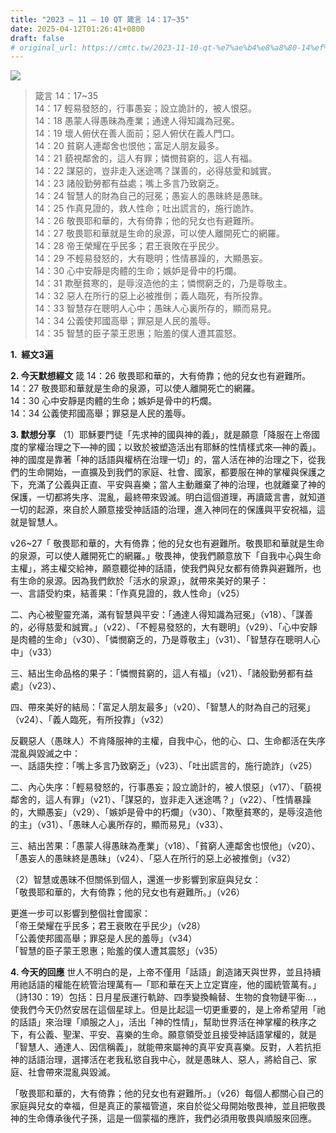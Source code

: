 ```yaml
---
title: "2023 – 11 – 10 QT 箴言 14：17~35"
date: 2025-04-12T01:26:41+0800
draft: false
# original_url: https://cmtc.tw/2023-11-10-qt-%e7%ae%b4%e8%a8%80-14%ef%bc%9a1735
---
```


![](/images/qt.jpg)
> 箴言 14：17\~35  
> 14：17 輕易發怒的，行事愚妄；設立詭計的，被人恨惡。  
> 14：18 愚蒙人得愚昧為產業；通達人得知識為冠冕。  
> 14：19 壞人俯伏在善人面前；惡人俯伏在義人門口。  
> 14：20 貧窮人連鄰舍也恨他；富足人朋友最多。  
> 14：21 藐視鄰舍的，這人有罪；憐憫貧窮的，這人有福。  
> 14：22 謀惡的，豈非走入迷途嗎？謀善的，必得慈愛和誠實。  
> 14：23 諸般勤勞都有益處；嘴上多言乃致窮乏。  
> 14：24 智慧人的財為自己的冠冕；愚妄人的愚昧終是愚昧。  
> 14：25 作真見證的，救人性命；吐出謊言的，施行詭詐。  
> 14：26 敬畏耶和華的，大有倚靠；他的兒女也有避難所。  
> 14：27 敬畏耶和華就是生命的泉源，可以使人離開死亡的網羅。  
> 14：28 帝王榮耀在乎民多；君王衰敗在乎民少。  
> 14：29 不輕易發怒的，大有聰明；性情暴躁的，大顯愚妄。  
> 14：30 心中安靜是肉體的生命；嫉妒是骨中的朽爛。  
> 14：31 欺壓貧寒的，是辱沒造他的主；憐憫窮乏的，乃是尊敬主。  
> 14：32 惡人在所行的惡上必被推倒；義人臨死，有所投靠。  
> 14：33 智慧存在聰明人心中；愚昧人心裏所存的，顯而易見。  
> 14：34 公義使邦國高舉；罪惡是人民的羞辱。  
> 14：35 智慧的臣子蒙王恩惠；貽羞的僕人遭其震怒。

**1.  經文3遍**

**2. 今天默想經文**
箴 14：26 敬畏耶和華的，大有倚靠；他的兒女也有避難所。  
14：27 敬畏耶和華就是生命的泉源，可以使人離開死亡的網羅。  
14：30 心中安靜是肉體的生命；嫉妒是骨中的朽爛。  
14：34 公義使邦國高舉；罪惡是人民的羞辱。

**3. 默想分享**
（1）耶穌要門徒「先求神的國與神的義」，就是願意「降服在上帝國度的掌權治理之下—神的國；以致於被塑造活出有耶穌的性情樣式來—神的義」。神的國度是靠著「神的話語與權柄在治理一切」的，當人活在神的治理之下，從我們的生命開始，一直擴及到我們的家庭、社會、國家，都要服在神的掌權與保護之下，充滿了公義與正直、平安與喜樂；當人主動離棄了神的治理，也就離棄了神的保護，一切都將失序、混亂，最終帶來毀滅。明白這個道理，再讀箴言書，就知道一切的起源，來自於人願意接受神話語的治理，進入神同在的保護與平安祝福，這就是智慧人。

v26\~27「 敬畏耶和華的，大有倚靠；他的兒女也有避難所。敬畏耶和華就是生命的泉源，可以使人離開死亡的網羅。」敬畏神，使我們願意放下「自我中心與生命主權」，將主權交給神，願意聽從神的話語，使我們與兒女都有倚靠與避難所，也有生命的泉源。因為我們飲於「活水的泉源」，就帶來美好的果子：  
一、言語受約束，結善果：「作真見證的，救人性命」（v25）

二、內心被聖靈充滿，滿有智慧與平安：「通達人得知識為冠冕」（v18）、「謀善的，必得慈愛和誠實。」（v22）、「不輕易發怒的，大有聰明」（v29）、「心中安靜是肉體的生命」（v30）、「憐憫窮乏的，乃是尊敬主」（v31）、「智慧存在聰明人心中」（v33）

三、結出生命品格的果子：「憐憫貧窮的，這人有福」（v21）、「諸般勤勞都有益處」（v23）、

四、帶來美好的結局：「富足人朋友最多」（v20）、「智慧人的財為自己的冠冕」（v24）、「義人臨死，有所投靠」（v32）

反觀惡人（愚昩人）不肯降服神的主權，自我中心，他的心、口、生命都活在失序混亂與毀滅之中：  
一、話語失控：「嘴上多言乃致窮乏」（v23）、「吐出謊言的，施行詭詐」（v25）

二、內心失序：「輕易發怒的，行事愚妄；設立詭計的，被人恨惡」（v17）、「藐視鄰舍的，這人有罪」（v21）、「謀惡的，豈非走入迷途嗎？」（v22）、「性情暴躁的，大顯愚妄」（v29）、「嫉妒是骨中的朽爛」（v30）、「欺壓貧寒的，是辱沒造他的主」（v31）、「愚昧人心裏所存的，顯而易見」（v33）、

三、結出苦果：「愚蒙人得愚昧為產業」（v18）、「貧窮人連鄰舍也恨他」（v20）、「愚妄人的愚昧終是愚昧」（v24）、「惡人在所行的惡上必被推倒」（v32）

（2）智慧或愚昧不但關係到個人，還進一步影響到家庭與兒女：  
「敬畏耶和華的，大有倚靠；他的兒女也有避難所。」（v26）

更進一步可以影響到整個社會國家：  
「帝王榮耀在乎民多；君王衰敗在乎民少」（v28）  
「公義使邦國高舉；罪惡是人民的羞辱」（v34）  
「智慧的臣子蒙王恩惠；貽羞的僕人遭其震怒」（v35）

**4. 今天的回應**
世人不明白的是，上帝不僅用「話語」創造諸天與世界，並且持續用祂話語的權能在統管治理萬有—「耶和華在天上立定寶座，他的國統管萬有。」（詩130：19）包括：日月星辰運行軌跡、四季變換輪替、生物的食物鏈平衡…，使我們今天仍然安居在這個星球上。但是比起這一切更重要的，是上帝希望用「祂的話語」來治理「順服之人」，活出「神的性情」，幫助世界活在神掌權的秩序之下，有公義、聖潔、平安、喜樂的生命。願意領受並且接受神話語掌權的，就是「智慧人、通達人、因信稱義」，就能帶來屬神的真平安真喜樂。反對，人若抗拒神的話語治理，選擇活在老我私慾自我中心，就是愚昧人、惡人，將給自己、家庭、社會帶來混亂與毀滅。

「敬畏耶和華的，大有倚靠；他的兒女也有避難所。」（v26）每個人都關心自己的家庭與兒女的幸福，但是真正的蒙福管道，來自於從父母開始敬畏神，並且把敬畏神的生命傳承後代子孫，這是一個蒙福的應許，我們必須用敬畏與順服來回應。

